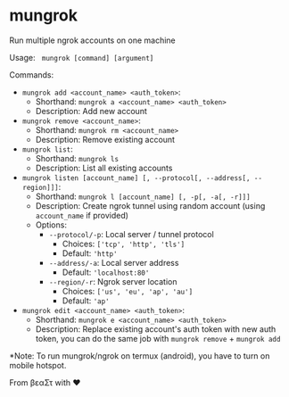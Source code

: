 # mungrok
Run multiple ngrok accounts on one machine

Usage: &nbsp; `mungrok [command] [argument]`

Commands:

- `mungrok add <account_name> <auth_token>`:
    - Shorthand: `mungrok a <account_name> <auth_token>`
    - Description: Add new account
- `mungrok remove <account_name>`:
    - Shorthand: `mungrok rm <account_name>`
    - Description: Remove existing account
- `mungrok list`:
    - Shorthand: `mungrok ls`
    - Description: List all existing accounts
- `mungrok listen [account_name] [, --protocol[, --address[, --region]]]`:
    - Shorthand: `mungrok l [account_name] [, -p[, -a[, -r]]]`
    - Description: Create ngrok tunnel using random account (using `account_name` if provided)
    - Options:
        - `--protocol/-p`: Local server / tunnel protocol
            - Choices: `['tcp', 'http', 'tls']`
            - Default: `'http'`
        - `--address/-a`: Local server address
            - Default: `'localhost:80'`
        - `--region/-r`: Ngrok server location
            - Choices: `['us', 'eu', 'ap', 'au']`
            - Default: `'ap'`
- `mungrok edit <account_name> <auth_token>`:
    - Shorthand: `mungrok e <account_name> <auth_token>`
    - Description: Replace existing account's auth token with new auth token, you can do the same job with `mungrok remove` + `mungrok add`

*Note: To run mungrok/ngrok on termux (android), you have to turn on mobile hotspot.

From βεαΣτ with &hearts;
